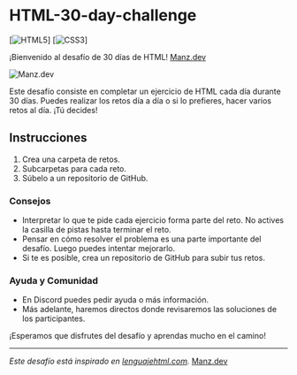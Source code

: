 # HTML-30-day-challenge

[![HTML5](https://img.shields.io/badge/HTML5-db542f?style=for-the-badge&logo=html5&logoColor=white&labelColor=101010)]
[![CSS3](https://img.shields.io/badge/CSS3-4d98d4?style=for-the-badge&logo=css3&logoColor=white&labelColor=101010)]

¡Bienvenido al desafío de 30 días de HTML! [Manz.dev](https://manz.dev/)

<img src="https://manzdev.github.io/twitch-weather-city/manzdev.png" alt="Manz.dev" />

Este desafío consiste en completar un ejercicio de HTML cada día durante 30 días. Puedes realizar los retos día a día o si lo prefieres, hacer varios retos al día. ¡Tú decides!

## Instrucciones

1. Crea una carpeta de retos.
2. Subcarpetas para cada reto.
3. Súbelo a un repositorio de GitHub.

### Consejos

- Interpretar lo que te pide cada ejercicio forma parte del reto. No actives la casilla de pistas hasta terminar el reto.
- Pensar en cómo resolver el problema es una parte importante del desafío. Luego puedes intentar mejorarlo.
- Si te es posible, crea un repositorio de GitHub para subir tus retos.

### Ayuda y Comunidad

- En Discord puedes pedir ayuda o más información.
- Más adelante, haremos directos donde revisaremos las soluciones de los participantes.

¡Esperamos que disfrutes del desafío y aprendas mucho en el camino!

---

_Este desafío está inspirado en [lenguajehtml.com](https://lenguajehtml.com/challenge/)._
[Manz.dev](https://manz.dev/)
